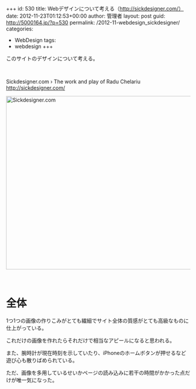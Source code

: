 +++
id: 530
title: Webデザインについて考える（http://sickdesigner.com/）
date: 2012-11-23T01:12:53+00:00
author: 管理者
layout: post
guid: http://5000164.jp/?p=530
permalink: /2012-11-webdesign_sickdesigner/
categories:
  - WebDesign
tags:
  - webdesign
+++
&nbsp;

このサイトのデザインについて考える。

&nbsp;

Sickdesigner.com › The work and play of Radu Chelariu  
http://sickdesigner.com/

[<img style="background-image: none; border-bottom: 0px; border-left: 0px; padding-left: 0px; padding-right: 0px; display: block; float: none; margin-left: auto; border-top: 0px; margin-right: auto; border-right: 0px; padding-top: 0px" title="Sickdesigner.com" border="0" alt="Sickdesigner.com" src="http://5000164.jp/wp-content/uploads/2012/11/Sickdesigner.com_thumb.png" width="640" height="473" />](http://5000164.jp/wp-content/uploads/2012/11/Sickdesigner.com_.png)

&nbsp;

# 全体

1つ1つの画像の作りこみがとても繊細でサイト全体の質感がとても高級なものに仕上がっている。

これだけの画像を作れたらそれだけで相当なアピールになると思われる。

また、腕時計が現在時刻を示していたり、iPhoneのホームボタンが押せるなど遊び心も散りばめられている。

ただ、画像を多用しているせいかページの読み込みに若干の時間がかかった点だけが唯一気になった。